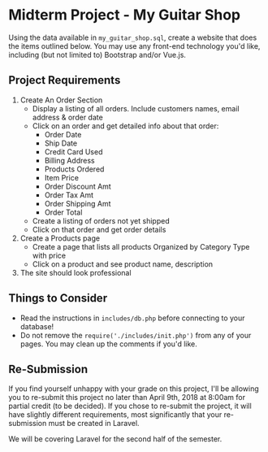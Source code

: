 # Midterm Project - My Guitar Shop

Using the data available in `my_guitar_shop.sql`, create a website that does the items outlined below. You may use any front-end technology you'd like, including (but not limited to) Bootstrap and/or Vue.js.

## Project Requirements

1. Create An Order Section
    - Display a listing of all orders. Include customers names, email address & order date
    - Click on an order and get detailed info about that order:
        - Order Date
        - Ship Date
        - Credit Card Used
        - Billing Address
        - Products Ordered
        - Item Price
        - Order Discount Amt
        - Order Tax Amt
        - Order Shipping Amt
        - Order Total
    - Create a listing of orders not yet shipped
    - Click on that order and get order details
2. Create a Products page
    - Create a page that lists all products Organized by Category Type with price
    - Click on a product and see product name, description
3. The site should look professional

## Things to Consider

- Read the instructions in `includes/db.php` before connecting to your database!
- Do not remove the `require('./includes/init.php')` from any of your pages. You may clean up the comments if you'd like.

## Re-Submission

If you find yourself unhappy with your grade on this project, I'll be allowing you to re-submit this project no later than April 9th, 2018 at 8:00am for partial credit (to be decided). If you chose to re-submit the project, it will have slightly different requirements, most significantly that your re-submission must be created in Laravel.

We will be covering Laravel for the second half of the semester.